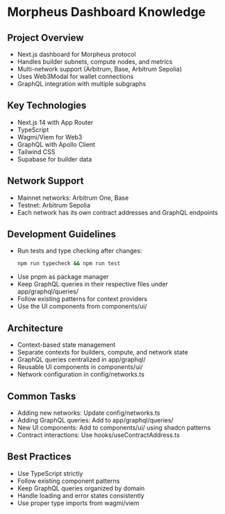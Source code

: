 # Morpheus Dashboard Knowledge

## Project Overview
- Next.js dashboard for Morpheus protocol
- Handles builder subnets, compute nodes, and metrics
- Multi-network support (Arbitrum, Base, Arbitrum Sepolia)
- Uses Web3Modal for wallet connections
- GraphQL integration with multiple subgraphs

## Key Technologies
- Next.js 14 with App Router
- TypeScript
- Wagmi/Viem for Web3
- GraphQL with Apollo Client
- Tailwind CSS
- Supabase for builder data

## Network Support
- Mainnet networks: Arbitrum One, Base
- Testnet: Arbitrum Sepolia
- Each network has its own contract addresses and GraphQL endpoints

## Development Guidelines
- Run tests and type checking after changes:
  ```bash
  npm run typecheck && npm run test
  ```
- Use pnpm as package manager
- Keep GraphQL queries in their respective files under app/graphql/queries/
- Follow existing patterns for context providers
- Use the UI components from components/ui/

## Architecture
- Context-based state management
- Separate contexts for builders, compute, and network state
- GraphQL queries centralized in app/graphql/
- Reusable UI components in components/ui/
- Network configuration in config/networks.ts

## Common Tasks
- Adding new networks: Update config/networks.ts
- Adding GraphQL queries: Add to app/graphql/queries/
- New UI components: Add to components/ui/ using shadcn patterns
- Contract interactions: Use hooks/useContractAddress.ts

## Best Practices
- Use TypeScript strictly
- Follow existing component patterns
- Keep GraphQL queries organized by domain
- Handle loading and error states consistently
- Use proper type imports from wagmi/viem